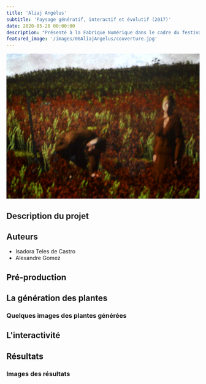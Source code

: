 ```yaml
---
title: 'Aliaj Angélus'
subtitle: 'Paysage génératif, interactif et évolutif (2017)'
date: 2020-05-20 00:00:00
description: "Présenté à la Fabrique Numérique dans le cadre du festival Les Bains Numérique"
featured_image: '/images/08AliajAngelus/couverture.jpg'
---
```


![](/images/08AliajAngelus/image2.jpg)

## Description du projet

## Auteurs
- Isadora Teles de Castro
- Alexandre Gomez

## Pré-production


## La génération des plantes

### Quelques images des plantes générées
<div class="gallery" data-columns="6">
	
</div>

<div class="gallery" data-columns="3">
	
</div>

## L'interactivité

## Résultats

### Images des résultats
<div class="gallery" data-columns="4">
	
</div>
